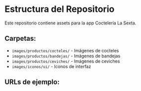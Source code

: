# Estructura del Repositorio

Este repositorio contiene assets para la app Coctelería La Sexta.

## Carpetas:

- `images/productos/cocteles/` - Imágenes de cocteles
- `images/productos/bandejas/` - Imágenes de bandejas  
- `images/productos/ceviches/` - Imágenes de ceviches
- `images/iconos/ui/` - Iconos de interfaz

## URLs de ejemplo:

